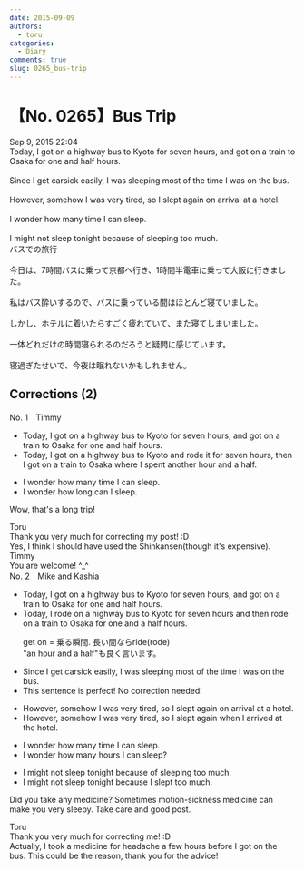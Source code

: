 ```yaml
---
date: 2015-09-09
authors:
  - toru
categories:
  - Diary
comments: true
slug: 0265_bus-trip
---
```


# 【No. 0265】Bus Trip
<div class="date">Sep 9, 2015 22:04</div>
<div id="post"><div id="body_show_ori">
Today, I got on a highway bus to Kyoto for seven hours, and got on a train to Osaka for one and half hours.<br/><br/>Since I get carsick easily, I was sleeping most of the time I was on the bus.<br/><br/>However, somehow I was very tired, so I slept again on arrival at a hotel.<br/><br/>I wonder how many time I can sleep.<br/><br/>I might not sleep tonight because of sleeping too much.
</div></div>

<!-- more -->

<div id="post_ja"><div id="body_show_mo">
バスでの旅行<br/><br/>今日は、7時間バスに乗って京都へ行き、1時間半電車に乗って大阪に行きました。<br/><br/>私はバス酔いするので、バスに乗っている間はほとんど寝ていました。<br/><br/>しかし、ホテルに着いたらすごく疲れていて、また寝てしまいました。<br/><br/>一体どれだけの時間寝られるのだろうと疑問に感じています。<br/><br/>寝過ぎたせいで、今夜は眠れないかもしれません。
</div></div>

## Corrections (2)
<div id="block"><div class="first_name"> No. 1　<span class="just_name">Timmy</span></div><div id="block2">
<ul class="correction_field">
<li class="incorrect">Today, I got on a highway bus to Kyoto for seven hours, and got on a train to Osaka for one and half hours.</li>
<li class="corrected correct">
Today, I got<span class="f_blue"> </span>on a highway bus to Kyoto <span class="f_blue">and rode it</span> for seven hours, then I got on a train to Osaka <span class="f_blue">where I spent another</span> hour and <span class="f_blue">a </span>half.
</li>
</ul>
<ul class="correction_field">
<li class="incorrect">I wonder how many time I can sleep.</li>
<li class="corrected correct">
I wonder how <span class="f_blue">long</span> can I sleep.
</li>
</ul>
<p class="comment_small">
 Wow, that's a long trip!
</p>

</div><div class="name"><span class="just_name">Toru</span><br>
Thank you very much for correcting my post! :D<br/>Yes, I think I should have used the Shinkansen(though it's expensive).
</div>
<div class="name"><span class="just_name">Timmy</span><br>
You are welcome! ^_^
</div>
</div>
<div id="block"><div class="first_name"> No. 2　<span class="just_name">Mike and Kashia</span></div><div id="block2">
<ul class="correction_field">
<li class="incorrect">Today, I got on a highway bus to Kyoto for seven hours, and got on a train to Osaka for one and half hours.</li>
<li class="corrected correct">
Today, I <span class="f_blue">rode</span> on a highway bus to Kyoto for seven hours and <span class="f_red">then</span> <span class="f_blue">rode</span> on a train to Osaka for one and <span class="f_red">a</span> half hours.
<p class="correction_comment">get on = 乗る瞬間. 長い間ならride(rode)<br/>"an hour and a half"も良く言います。</p>
</li>
</ul>
<ul class="correction_field">
<li class="incorrect">Since I get carsick easily, I was sleeping most of the time I was on the bus.</li>
<li class="corrected perfect">This sentence is perfect! No correction needed!</li>
</ul>
<ul class="correction_field">
<li class="incorrect">However, somehow I was very tired, so I slept again on arrival at a hotel.</li>
<li class="corrected correct">
However, somehow I was very tired, so I slept again <span class="f_blue">when I arrived </span>at <span class="f_blue">the</span> hotel.
</li>
</ul>
<ul class="correction_field">
<li class="incorrect">I wonder how many time I can sleep.</li>
<li class="corrected correct">
I wonder how many <span class="f_red">hours</span> I can sleep?
</li>
</ul>
<ul class="correction_field">
<li class="incorrect">I might not sleep tonight because of sleeping too much.</li>
<li class="corrected correct">
I might not sleep tonight because <span class="f_blue">I slept</span> too much.
</li>
</ul>
<p class="comment_small">
 Did you take any medicine? Sometimes motion-sickness medicine can make you very sleepy. Take care and good post.
</p>

</div><div class="name"><span class="just_name">Toru</span><br>
Thank you very much for correcting me! :D<br/>Actually, I took a medicine for headache a few hours before I got on the bus. This could be the reason, thank you for the advice!
</div>
</div>

